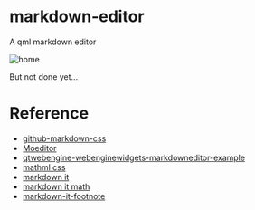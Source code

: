 # markdown-editor
A qml markdown editor

![home](https://raw.githubusercontent.com/CrazyCxl/markdown-editor/master/screenShot/home.png)

But not done yet...

# Reference
- [github-markdown-css](https://github.com/sindresorhus/github-markdown-css)
- [Moeditor](https://github.com/Moeditor/Moeditor)
- [qtwebengine-webenginewidgets-markdowneditor-example](https://doc.qt.io/qt-5.10/qtwebengine-webenginewidgets-markdowneditor-example.html)
- [mathml css](https://github.com/fred-wang/mathml.css)
- [markdown it](https://github.com/markdown-it/markdown-it)
- [markdown it math](https://github.com/runarberg/markdown-it-math)
- [markdown-it-footnote](https://github.com/markdown-it/markdown-it-footnote)
